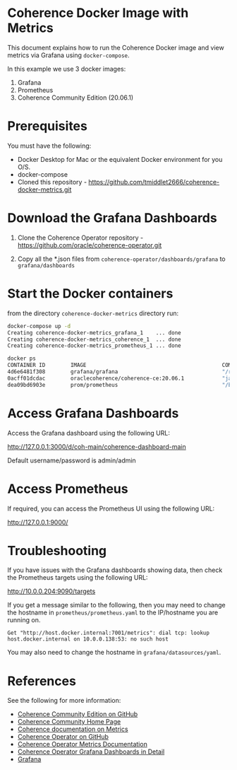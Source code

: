 # Coherence Docker Image with Metrics

This document explains how to run the Coherence Docker image and view metrics via Grafana using `docker-compose`.

In this example we use 3 docker images:
1. Grafana
1. Prometheus
1. Coherence Community Edition (20.06.1)

# Prerequisites

You must have the following:
* Docker Desktop for Mac or the equivalent Docker environment for you O/S.
* docker-compose
* Cloned this repository - https://github.com/tmiddlet2666/coherence-docker-metrics.git

# Download the Grafana Dashboards

1. Clone the Coherence Operator repository - https://github.com/oracle/coherence-operator.git


1. Copy all the *.json files from `coherence-operator/dashboards/grafana` to `grafana/dashboards`

# Start the Docker containers

from the directory `coherence-docker-metrics` directory run:

```bash
docker-compose up -d
Creating coherence-docker-metrics_grafana_1    ... done
Creating coherence-docker-metrics_coherence_1  ... done
Creating coherence-docker-metrics_prometheus_1 ... done

docker ps
CONTAINER ID        IMAGE                                           COMMAND                  CREATED             STATUS              PORTS                                                                                           NAMES
4d6e6481f308        grafana/grafana                                 "/run.sh"                20 seconds ago      Up 19 seconds       0.0.0.0:3000->3000/tcp                                                                          coherence-docker-metrics_grafana_1
0acff01dcdac        oraclecoherence/coherence-ce:20.06.1            "java -Dcoherence.lo…"   20 seconds ago      Up 19 seconds       0.0.0.0:1408->1408/tcp, 9612/tcp, 0.0.0.0:7001->7001/tcp, 0.0.0.0:30000->30000/tcp, 20000/tcp   coherence-docker-metrics_coherence_1
dea09bd6903e        prom/prometheus                                 "/bin/prometheus --c…"   20 seconds ago      Up 19 seconds       0.0.0.0:9090->9090/tcp                                                                          coherence-docker-metrics_prometheus_1
```

# Access Grafana Dashboards

Access the Grafana dashboard using the following URL:

http://127.0.0.1:3000/d/coh-main/coherence-dashboard-main

Default username/password is admin/admin

# Access Prometheus

If required, you can access the Prometheus UI using the following URL:

http://127.0.0.1:9000/

# Troubleshooting

If you have issues with the Grafana dashboards showing data, then check the Prometheus targets using the following URL:

http://10.0.0.204:9090/targets

If you get a message similar to the following, then you may need to change the hostname in `prometheus/prometheus.yaml` to the IP/hostname you are running on.

```console
Get "http://host.docker.internal:7001/metrics": dial tcp: lookup host.docker.internal on 10.0.0.138:53: no such host
```

You may also need to change the hostname in `grafana/datasources/yaml`.

# References

See the following for more information:
* [Coherence Community Edition on GitHub](https://github.com/oracle/coherence)
* [Coherence Community Home Page](https://coherence.community/)
* [Coherence documentation on Metrics](https://docs.oracle.com/en/middleware/standalone/coherence/14.1.1.0/manage/using-coherence-metrics.html)
* [Coherence Operator on GitHub](https://github.com/oracle/coherence-operator)
* [Coherence Operator Metrics Documentation](https://oracle.github.io/coherence-operator/docs/3.0.0/#/metrics/010_overview)
* [Coherence Operator Grafana Dashboards in Detail](https://oracle.github.io/coherence-operator/docs/3.0.2/#/metrics/040_dashboards)
* [Grafana](https://grafana.com/)
